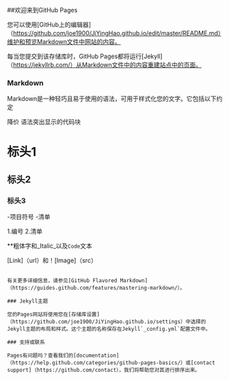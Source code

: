 ##欢迎来到GitHub Pages

您可以使用[GitHub上的编辑器]（https://github.com/joe1900/JiYingHao.github.io/edit/master/README.md）维护和预览Markdown文件中网站的内容。

每当您提交到该存储库时，GitHub Pages都将运行[Jekyll]（https://jekyllrb.com/）从Markdown文件中的内容重建站点中的页面。

### Markdown

Markdown是一种轻巧且易于使用的语法，可用于样式化您的文字。它包括以下约定

降价
语法突出显示的代码块

# 标头1
## 标头2
### 标头3

-项目符号
-清单

1.编号
2.清单

**粗体字和_Italic_以及`Code`文本

[Link]（url）和！[Image]（src）
```

有关更多详细信息，请参见[GitHub Flavored Markdown]（https://guides.github.com/features/mastering-markdown/）。

### Jekyll主题

您的Pages网站将使用您在[存储库设置]（https://github.com/joe1900/JiYingHao.github.io/settings）中选择的Jekyll主题的布局和样式。这个主题的名称保存在Jekyll`_config.yml`配置文件中。

### 支持或联系

Pages有问题吗？查看我们的[documentation]（https://help.github.com/categories/github-pages-basics/）或[contact support]（https://github.com/contact），我们将帮助您对其进行排序出来。
